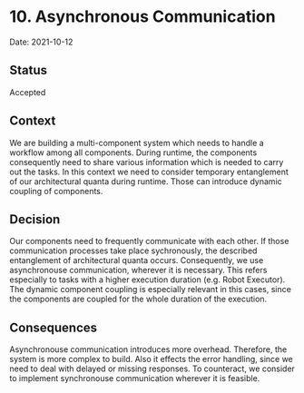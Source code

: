 # 10. Asynchronous Communication

Date: 2021-10-12

## Status

Accepted

## Context

We are building a multi-component system which needs to handle a workflow among all components.
During runtime, the components consequently need to share various information which is needed to carry out the tasks.
In this context we need to consider temporary entanglement of our architectural quanta during runtime.
Those can introduce dynamic coupling of components.

## Decision

Our components need to frequently communicate with each other. If those communication processes take place sychronously,
the described entanglement of architectural quanta occurs. Consequently, we use asynchronouse communication,
wherever it is necessary. This refers especially to tasks with a higher execution duration (e.g. Robot Executor).
The dynamic component coupling is especially relevant in this cases, since the components are coupled for the whole 
duration of the execution.

## Consequences

Asynchronouse communication introduces more overhead. Therefore, the system is more complex to build.
Also it effects the error handling, since we need to deal with delayed or missing responses.
To counteract, we consider to implement synchronouse communication wherever it is feasible.